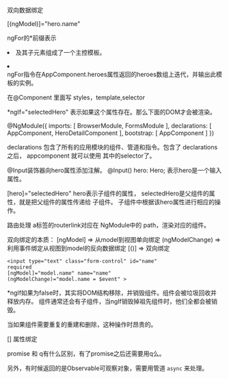 双向数据绑定

[(ngModel)]="hero.name"

ngFor的*前缀表示<li>及其子元素组成了一个主控模板。

<li *ngFor="let hero of heroes"></li>
ngFor指令在AppComponent.heroes属性返回的heroes数组上迭代，并输出此模板的实例。


在@Component 里面写 styles，template,selector

*ngIf="selectedHero" 
表示如果这个属性存在。那么下面的DOM才会被渲染。


@NgModule({
  imports:      [ BrowserModule, FormsModule ],
  declarations: [ AppComponent, HeroDetailComponent ],
  bootstrap:    [ AppComponent ]
})

declarations 包含了所有的应用模块的组件、管道和指令。包含了 declarations之后，
appcomponent 就可以使用 其中的selector了。

@Input装饰器向hero属性添加注解。
@Input()
  hero: Hero;
表示hero是一个输入属性。

[hero]="selectedHero"
hero表示子组件的属性， selectedHero是父组件的属性，就是把父组件的属性传递给 子组件。
子组件中根据该hero属性进行相应的操作。

路由处理
a标签的routerlink对应在 NgModule中的 path，渲染对应的组件。

双向绑定的本质：
[ngModel] => 从model到视图单向绑定
(ngModelChange) => 利用事件绑定从视图到model的反向数据绑定
[()] => 双向绑定

```
<input type="text" class="form-control" id="name"
required
[ngModel]="model.name" name="name"
(ngModelChange)="model.name = $event" >
```



*ngIf如果为false时，其实将DOM结构移除，并销毁组件。组件会被垃圾回收并释放内存。
组件通常还会有子组件，当ngIf销毁掉祖先组件时，他们全都会被销毁。

当如果组件需要重复的重建和删除，这种操作时昂贵的。


[] 属性绑定

promise 和 q有什么区别，有了promise之后还需要用q么。


另外，有时候返回的是Observable可观察对象，需要用管道 `async` 来处理。